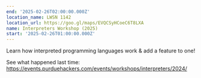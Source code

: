 ```yaml
---
end: '2025-02-26T02:00:00.000Z'
location_name: LWSN 1142
location_url: https://goo.gl/maps/EVQCSyHCoeC6T8LXA
name: Interpreters Workshop (2025)
start: '2025-02-26T01:00:00.000Z'
---
```


Learn how interpreted programming languages work & add a feature to one!

See what happened last time: https://events.purduehackers.com/events/workshops/interpreters/2024/